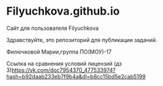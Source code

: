 # Filyuchkova.github.io
Сайт для пользователя Filyuchkova

Здравствуйте, это репозиторий для публикации заданий.

Филючковой Марии,группа  ПО(МОУ)-17

Ссылка на сравнения условий лицензий (дз 3)https://vk.com/doc7954370_477533974?hash=b92daab233eb7f9b4a&dl=b8cc15bd5e2cab5199
